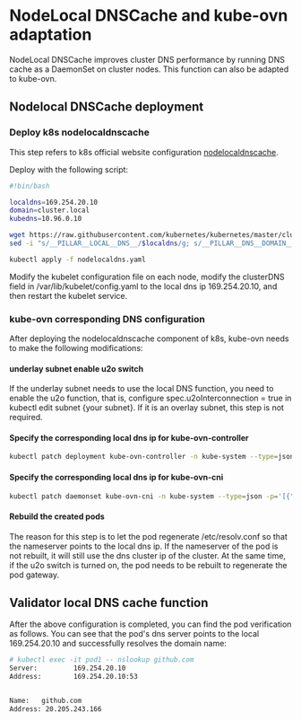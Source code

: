 # NodeLocal DNSCache and kube-ovn adaptation

NodeLocal DNSCache improves cluster DNS performance by running DNS cache as a DaemonSet on cluster nodes. This function can also be adapted to kube-ovn.

## Nodelocal DNSCache deployment

### Deploy k8s nodelocaldnscache

This step refers to k8s official website configuration [nodelocaldnscache](https://kubernetes.io/zh-cn/docs/tasks/administer-cluster/nodelocaldns/).

Deploy with the following script:

```bash
#!bin/bash

localdns=169.254.20.10
domain=cluster.local
kubedns=10.96.0.10

wget https://raw.githubusercontent.com/kubernetes/kubernetes/master/cluster/addons/dns/nodelocaldns/nodelocaldns.yaml
sed -i "s/__PILLAR__LOCAL__DNS__/$localdns/g; s/__PILLAR__DNS__DOMAIN__/$domain/g; s/,__PILLAR__DNS__SERVER__//g; s/__PILLAR__CLUSTER__DNS__/$kubedns/g" nodelocaldns.yaml

kubectl apply -f nodelocaldns.yaml
```

Modify the kubelet configuration file on each node, modify the clusterDNS field in /var/lib/kubelet/config.yaml to the local dns ip 169.254.20.10, and then restart the kubelet service.

### kube-ovn corresponding DNS configuration

After deploying the nodelocaldnscache component of k8s, kube-ovn needs to make the following modifications:

#### underlay subnet enable u2o switch

If the underlay subnet needs to use the local DNS function, you need to enable the u2o function, that is, configure spec.u2oInterconnection = true in kubectl edit subnet {your subnet}. If it is an overlay subnet, this step is not required.

#### Specify the corresponding local dns ip for kube-ovn-controller

```bash
kubectl patch deployment kube-ovn-controller -n kube-system --type=json -p='[{"op": "add", "path": "/spec/template/spec/containers/0/args/-", "value": "--node-local-dns-ip=169.254.20.10"}]'
```

#### Specify the corresponding local dns ip for kube-ovn-cni

```bash
kubectl patch daemonset kube-ovn-cni -n kube-system --type=json -p='[{"op": "add", "path": "/spec/template/spec/containers/0/args/-", "value": "--node-local-dns-ip=169.254.20.10"}]'
```

#### Rebuild the created pods

The reason for this step is to let the pod regenerate /etc/resolv.conf so that the nameserver points to the local dns ip. If the nameserver of the pod is not rebuilt, it will still use the dns cluster ip of the cluster. At the same time, if the u2o switch is turned on, the pod needs to be rebuilt to regenerate the pod gateway.

## Validator local DNS cache function

After the above configuration is completed, you can find the pod verification as follows. You can see that the pod's dns server points to the local 169.254.20.10 and successfully resolves the domain name:

```bash
# kubectl exec -it pod1 -- nslookup github.com
Server:         169.254.20.10
Address:        169.254.20.10:53


Name:   github.com
Address: 20.205.243.166
```
